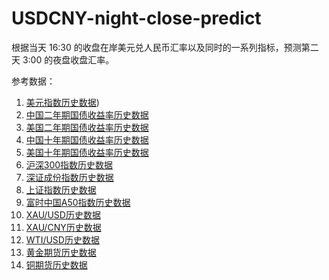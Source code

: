 # USDCNY-night-close-predict

根据当天 16:30 的收盘在岸美元兑人民币汇率以及同时的一系列指标，预测第二天 3:00 的夜盘收盘汇率。

参考数据：

1. [美元指数历史数据](https://cn.investing.com/indices/usdollar-historical-data))
2. [中国二年期国债收益率历史数据](https://cn.investing.com/rates-bonds/china-2-year-bond-yield-historical-data)
3. [美国二年期国债收益率历史数据](https://cn.investing.com/rates-bonds/u.s.-2-year-bond-yield-historical-data)
4. [中国十年期国债收益率历史数据](https://cn.investing.com/rates-bonds/china-10-year-bond-yield-historical-data)
5. [美国十年期国债收益率历史数据](https://cn.investing.com/rates-bonds/u.s.-10-year-bond-yield-historical-data)
6. [沪深300指数历史数据](https://cn.investing.com/indices/csi300-historical-data)
7. [深证成份指数历史数据](https://cn.investing.com/indices/szse-component-historical-data)
8. [上证指数历史数据](https://cn.investing.com/indices/shanghai-composite-historical-data)
9. [富时中国A50指数历史数据](https://cn.investing.com/indices/ftse-china-a50-historical-data)
10. [XAU/USD历史数据](https://cn.investing.com/currencies/xau-usd-historical-data)
11. [XAU/CNY历史数据](https://cn.investing.com/currencies/xau-cny-historical-data)
12. [WTI/USD历史数据](https://cn.investing.com/currencies/wti-usd-historical-data)
13. [黄金期货历史数据](https://cn.investing.com/commodities/gold-historical-data)
14. [铜期货历史数据](https://cn.investing.com/commodities/copper-historical-data)
